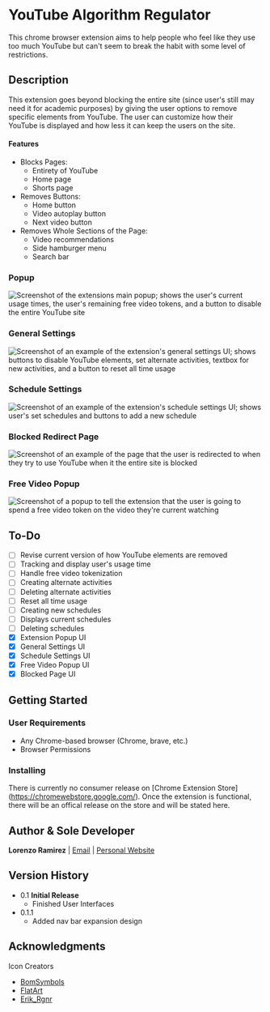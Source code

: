 # YouTube Algorithm Regulator

This chrome browser extension aims to help people who feel like they use too much YouTube but can't seem to break the habit with some level of restrictions.

## Description

This extension goes beyond blocking the entire site (since user's still may need it for academic purposes) by giving the user options to remove specific elements from YouTube. The user can customize how their YouTube is displayed and how less it can keep the users on the site.

#### Features

- Blocks Pages:
  - Entirety of YouTube
  - Home page
  - Shorts page
- Removes Buttons:
  - Home button
  - Video autoplay button
  - Next video button
- Removes Whole Sections of the Page:
  - Video recommendations
  - Side hamburger menu
  - Search bar

### Popup

![Screenshot of the extensions main popup; shows the user's current usage times, the user's remaining free video tokens, and a button to disable the entire YouTube site](/images/ui-popup.png)

### General Settings

![Screenshot of an example of the extension's general settings UI; shows buttons to disable YouTube elements, set alternate activities, textbox for new activities, and a button to reset all time usage](/images/ui-general-settings.png)

### Schedule Settings

![Screenshot of an example of the extension's schedule settings UI; shows user's set schedules and buttons to add a new schedule](/images/ui-schedule-settings.png)

### Blocked Redirect Page

![Screenshot of an example of the page that the user is redirected to when they try to use YouTube when it the entire site is blocked](/images/ui-blocked-page.png)

### Free Video Popup

![Screenshot of a popup to tell the extension that the user is going to spend a free video token on the video they're current watching](/images/ui-free-videos-popup.png)

## To-Do

- [ ] Revise current version of how YouTube elements are removed
- [ ] Tracking and display user's usage time
- [ ] Handle free video tokenization
- [ ] Creating alternate activities
- [ ] Deleting alternate activities
- [ ] Reset all time usage
- [ ] Creating new schedules
- [ ] Displays current schedules
- [ ] Deleting schedules
- [x] Extension Popup UI
- [x] General Settings UI
- [x] Schedule Settings UI
- [x] Free Video Popup UI
- [x] Blocked Page UI

## Getting Started

### User Requirements

- Any Chrome-based browser (Chrome, brave, etc.)
- Browser Permissions

### Installing

There is currently no consumer release on [Chrome Extension Store] (https://chromewebstore.google.com/).
Once the extension is functional, there will be an offical release on the store and will be stated here.

## Author & Sole Developer

**Lorenzo Ramirez** | [Email](mailto:lorenzoramirez122@gmail.com) | [Personal Website](https://lorenzoramirezjr.com)

## Version History

- 0.1 **Initial Release**
  - Finished User Interfaces
- 0.1.1
  - Added nav bar expansion design

## Acknowledgments

Icon Creators

- [BomSymbols](https://creativemarket.com/BomSymbols)
- [FlatArt](https://www.freepik.com/author/flatart)
- [Erik_Rgnr](https://www.iconfinder.com/Erik_Rgnr)
